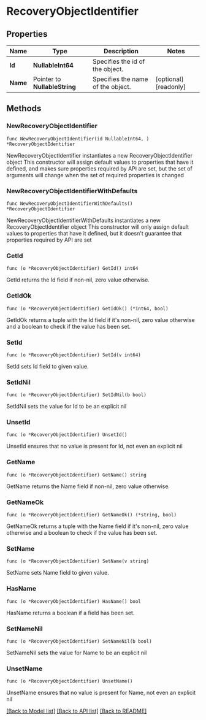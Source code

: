 # RecoveryObjectIdentifier

## Properties

Name | Type | Description | Notes
------------ | ------------- | ------------- | -------------
**Id** | **NullableInt64** | Specifies the id of the object. | 
**Name** | Pointer to **NullableString** | Specifies the name of the object. | [optional] [readonly] 

## Methods

### NewRecoveryObjectIdentifier

`func NewRecoveryObjectIdentifier(id NullableInt64, ) *RecoveryObjectIdentifier`

NewRecoveryObjectIdentifier instantiates a new RecoveryObjectIdentifier object
This constructor will assign default values to properties that have it defined,
and makes sure properties required by API are set, but the set of arguments
will change when the set of required properties is changed

### NewRecoveryObjectIdentifierWithDefaults

`func NewRecoveryObjectIdentifierWithDefaults() *RecoveryObjectIdentifier`

NewRecoveryObjectIdentifierWithDefaults instantiates a new RecoveryObjectIdentifier object
This constructor will only assign default values to properties that have it defined,
but it doesn't guarantee that properties required by API are set

### GetId

`func (o *RecoveryObjectIdentifier) GetId() int64`

GetId returns the Id field if non-nil, zero value otherwise.

### GetIdOk

`func (o *RecoveryObjectIdentifier) GetIdOk() (*int64, bool)`

GetIdOk returns a tuple with the Id field if it's non-nil, zero value otherwise
and a boolean to check if the value has been set.

### SetId

`func (o *RecoveryObjectIdentifier) SetId(v int64)`

SetId sets Id field to given value.


### SetIdNil

`func (o *RecoveryObjectIdentifier) SetIdNil(b bool)`

 SetIdNil sets the value for Id to be an explicit nil

### UnsetId
`func (o *RecoveryObjectIdentifier) UnsetId()`

UnsetId ensures that no value is present for Id, not even an explicit nil
### GetName

`func (o *RecoveryObjectIdentifier) GetName() string`

GetName returns the Name field if non-nil, zero value otherwise.

### GetNameOk

`func (o *RecoveryObjectIdentifier) GetNameOk() (*string, bool)`

GetNameOk returns a tuple with the Name field if it's non-nil, zero value otherwise
and a boolean to check if the value has been set.

### SetName

`func (o *RecoveryObjectIdentifier) SetName(v string)`

SetName sets Name field to given value.

### HasName

`func (o *RecoveryObjectIdentifier) HasName() bool`

HasName returns a boolean if a field has been set.

### SetNameNil

`func (o *RecoveryObjectIdentifier) SetNameNil(b bool)`

 SetNameNil sets the value for Name to be an explicit nil

### UnsetName
`func (o *RecoveryObjectIdentifier) UnsetName()`

UnsetName ensures that no value is present for Name, not even an explicit nil

[[Back to Model list]](../README.md#documentation-for-models) [[Back to API list]](../README.md#documentation-for-api-endpoints) [[Back to README]](../README.md)


